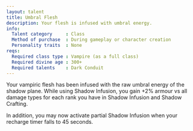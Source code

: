 ```yaml
---
layout: talent
title: Umbral Flesh
description: Your flesh is infused with umbral energy.
info:
  Talent category     : Class
  Method of purchase  : During gameplay or character creation
  Personality traits  : None
reqs:
  Required class type : Vampire (as a full class)
  Required divine age : 300+
  Required talents    : Dark Conduit
---
```


Your vampiric flesh has been infused with the raw umbral energy of the shadow plane. While using Shadow Infusion, you gain +2% armour vs all damage types for each rank you have in Shadow Infusion and Shadow Crafting.

In addition, you may now activate partial Shadow Infusion when your recharge timer falls to 45 seconds.